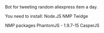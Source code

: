 Bot for tweeting random aliexpress item a day.

You need to install:
Node.JS
NMP
Twidge

NMP packages
PhantomJS - 1.9.7-15
CasperJS
